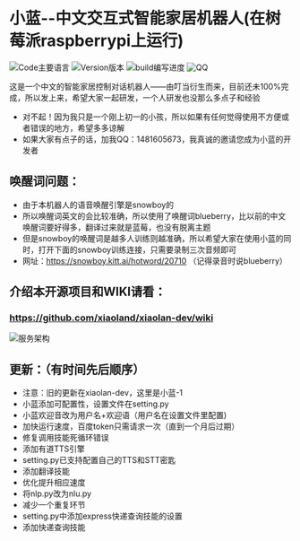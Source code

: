 # 小蓝--中文交互式智能家居机器人(在树莓派raspberrypi上运行)
![Code主要语言](https://img.shields.io/badge/main_code-python-blue.svg)
![Version版本](https://img.shields.io/badge/last_version-V1.0-green.svg)
![build编写进度](https://img.shields.io/badge/first_ver-26%25-brightgreen.svg)
![QQ](https://img.shields.io/badge/QQ-1481605673-yellow.svg)


这是一个中文的智能家居控制对话机器人——由叮当衍生而来，目前还未100%完成，所以发上来，希望大家一起研发，一个人研发也没那么多点子和经验

- 对不起！因为我只是一个刚上初一的小孩，所以如果有任何觉得使用不方便或者错误的地方，希望多多谅解
- 如果大家有点子的话，加我QQ：1481605673，我真诚的邀请您成为小蓝的开发者

## 唤醒词问题：
- 由于本机器人的语音唤醒引擎是snowboy的
- 所以唤醒词英文的会比较准确，所以使用了唤醒词blueberry，比以前的中文唤醒词要好得多，翻译过来就是蓝莓，也没有脱离主题
- 但是snowboy的唤醒词是越多人训练则越准确，所以希望大家在使用小蓝的同时，打开下面的snowboy训练连接，只需要录制三次音频即可
- 网址：https://snowboy.kitt.ai/hotword/20710 （记得录音时说blueberry）
## 介绍本开源项目和WIKI请看：
### https://github.com/xiaoland/xiaolan-dev/wiki
![服务架构](https://github.com/xiaoland/xiaolan-dev/blob/master/%E5%B0%8F%E8%93%9D%E6%9C%8D%E5%8A%A1%E6%80%9D%E7%BB%B4%E5%AF%BC%E5%9B%BE.PNG)

## 更新：（有时间先后顺序）
- 注意：旧的更新在xiaolan-dev，这里是小蓝-1
- 小蓝添加可配置性，设置文件在setting.py
- 小蓝欢迎音改为用户名+欢迎语（用户名在设置文件里配置)
- 加快运行速度，百度token只需请求一次（直到一个月后过期）
- 修复调用技能死循环错误
- 添加有道TTS引擎
- setting.py已支持配置自己的TTS和STT密匙
- 添加翻译技能
- 优化提升相应速度
- 将nlp.py改为nlu.py
- 减少一个重复环节
- setting.py中添加express快递查询技能的设置
- 添加快递查询技能
